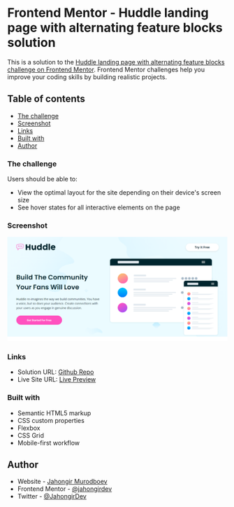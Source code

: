 # Frontend Mentor - Huddle landing page with alternating feature blocks solution

This is a solution to the [Huddle landing page with alternating feature blocks challenge on Frontend Mentor](https://www.frontendmentor.io/challenges/huddle-landing-page-with-alternating-feature-blocks-5ca5f5981e82137ec91a5100). Frontend Mentor challenges help you improve your coding skills by building realistic projects.

## Table of contents

- [The challenge](#the-challenge)
- [Screenshot](#screenshot)
- [Links](#links)
- [Built with](#built-with)
- [Author](#author)

### The challenge

Users should be able to:

- View the optimal layout for the site depending on their device's screen size
- See hover states for all interactive elements on the page

### Screenshot

![](./screenshot.png)

### Links

- Solution URL: [Github Repo]()
- Live Site URL: [Live Preview]()

### Built with

- Semantic HTML5 markup
- CSS custom properties
- Flexbox
- CSS Grid
- Mobile-first workflow

## Author

- Website - [Jahongir Murodboev](https://t.me/cyberj0hn)
- Frontend Mentor - [@jahongirdev](https://www.frontendmentor.io/profile/jahongirdev)
- Twitter - [@JahongirDev](https://www.twitter.com/JahongirDev)
